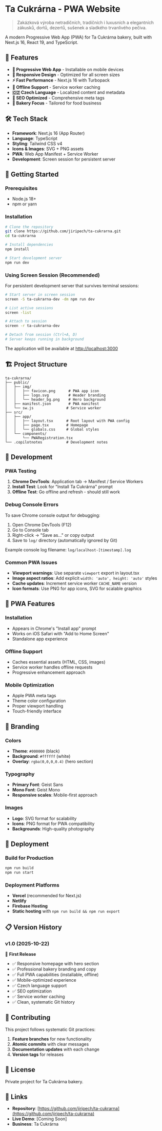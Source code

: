 # Ta Cukrárna - PWA Website

> Zakázková výroba netradičních, tradičních i luxusních a elegantních zákusků, dortů, dezertů, sušenek a sladkého trvanlivého pečiva.

A modern Progressive Web App (PWA) for Ta Cukrárna bakery, built with Next.js 16, React 19, and TypeScript.

## 🚀 Features

- **📱 Progressive Web App** - Installable on mobile devices
- **🎨 Responsive Design** - Optimized for all screen sizes
- **⚡ Fast Performance** - Next.js 16 with Turbopack
- **🔄 Offline Support** - Service worker caching
- **🇨🇿 Czech Language** - Localized content and metadata
- **🎯 SEO Optimized** - Comprehensive meta tags
- **🍰 Bakery Focus** - Tailored for food business

## 🛠️ Tech Stack

- **Framework**: Next.js 16 (App Router)
- **Language**: TypeScript
- **Styling**: Tailwind CSS v4
- **Icons & Images**: SVG + PNG assets
- **PWA**: Web App Manifest + Service Worker
- **Development**: Screen session for persistent server

## 🚀 Getting Started

### Prerequisites
- Node.js 18+ 
- npm or yarn

### Installation

```bash
# Clone the repository
git clone https://github.com/jiripech/ta-cukrarna.git
cd ta-cukrarna

# Install dependencies
npm install

# Start development server
npm run dev
```

### Using Screen Session (Recommended)

For persistent development server that survives terminal sessions:

```bash
# Start server in screen session
screen -S ta-cukrarna-dev -dm npm run dev

# List active sessions
screen -list

# Attach to session
screen -r ta-cukrarna-dev

# Detach from session (Ctrl+A, D)
# Server keeps running in background
```

The application will be available at [http://localhost:3000](http://localhost:3000)

## 🏗️ Project Structure

```
ta-cukrarna/
├── public/
│   ├── img/
│   │   ├── favicon.png      # PWA app icon
│   │   ├── logo.svg         # Header branding
│   │   └── header_bg.png    # Hero background
│   ├── manifest.json        # PWA manifest
│   └── sw.js               # Service worker
├── src/
│   ├── app/
│   │   ├── layout.tsx      # Root layout with PWA config
│   │   ├── page.tsx        # Homepage
│   │   └── globals.css     # Global styles
│   └── components/
│       └── PWARegistration.tsx
└── .copilotnotes           # Development notes
```

## 🔧 Development

### PWA Testing

1. **Chrome DevTools**: Application tab → Manifest / Service Workers
2. **Install Test**: Look for "Install Ta Cukrárna" prompt
3. **Offline Test**: Go offline and refresh - should still work

### Debug Console Errors

To save Chrome console output for debugging:

1. Open Chrome DevTools (F12)
2. Go to Console tab  
3. Right-click → "Save as..." or copy output
4. Save to `log/` directory (automatically ignored by Git)

Example console log filename: `log/localhost-[timestamp].log`

### Common PWA Issues

- **Viewport warnings**: Use separate `viewport` export in layout.tsx
- **Image aspect ratios**: Add explicit `width: 'auto', height: 'auto'` styles  
- **Cache updates**: Increment service worker `CACHE_NAME` version
- **Icon formats**: Use PNG for app icons, SVG for scalable graphics

## 📱 PWA Features

### Installation
- Appears in Chrome's "Install app" prompt
- Works on iOS Safari with "Add to Home Screen" 
- Standalone app experience

### Offline Support
- Caches essential assets (HTML, CSS, images)
- Service worker handles offline requests
- Progressive enhancement approach

### Mobile Optimization
- Apple PWA meta tags
- Theme color configuration
- Proper viewport handling
- Touch-friendly interface

## 🎨 Branding

### Colors
- **Theme**: `#000000` (black)
- **Background**: `#ffffff` (white)
- **Overlay**: `rgba(0,0,0,0.4)` (hero section)

### Typography
- **Primary Font**: Geist Sans
- **Mono Font**: Geist Mono
- **Responsive scales**: Mobile-first approach

### Images
- **Logo**: SVG format for scalability
- **Icons**: PNG format for PWA compatibility
- **Backgrounds**: High-quality photography

## 🚀 Deployment

### Build for Production

```bash
npm run build
npm run start
```

### Deployment Platforms

- **Vercel** (recommended for Next.js)
- **Netlify** 
- **Firebase Hosting**
- **Static hosting** with `npm run build && npm run export`

## 📋 Version History

### v1.0 (2025-10-22)
🎉 **First Release**

- ✅ Responsive homepage with hero section
- ✅ Professional bakery branding and copy  
- ✅ Full PWA capabilities (installable, offline)
- ✅ Mobile-optimized experience
- ✅ Czech language support
- ✅ SEO optimization
- ✅ Service worker caching
- ✅ Clean, systematic Git history

## 🤝 Contributing

This project follows systematic Git practices:

1. **Feature branches** for new functionality
2. **Atomic commits** with clear messages
3. **Documentation updates** with each change
4. **Version tags** for releases

## 📄 License

Private project for Ta Cukrárna bakery.

## 🔗 Links

- **Repository**: [https://github.com/jiripech/ta-cukrarna](https://github.com/jiripech/ta-cukrarna)
- **Live Demo**: [Coming Soon]
- **Business**: Ta Cukrárna
